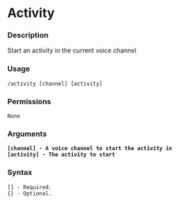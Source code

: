 # Activity

### **Description**

Start an activity in the current voice channel

### Usage

```
/activity [channel] [activity]
```

### Permissions

```
None
```

### Arguments

<pre><code><strong>[channel] - A voice channel to start the activity in
</strong><strong>[activity] - The activity to start</strong></code></pre>

### Syntax

```
[] - Required.
{} - Optional.
```
